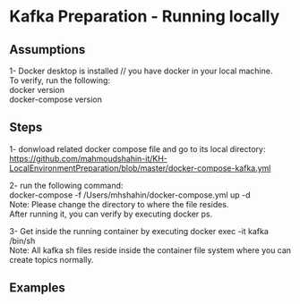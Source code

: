 # Kafka Preparation - Running locally




## Assumptions 
1- Docker desktop is installed // you have docker in your local machine.  
To verify, run the following:  
docker version  
docker-compose version   




## Steps
1- donwload related docker compose file and go to its local directory:  
https://github.com/mahmoudshahin-it/KH-LocalEnvironmentPreparation/blob/master/docker-compose-kafka.yml  

2- run the following command:  
docker-compose -f /Users/mhshahin/docker-compose.yml up -d  
Note: Please change the directory to where the file resides.  
After running it, you can verify by executing docker ps.  

3- Get inside the running container by executing docker exec -it kafka /bin/sh  
Note: All kafka sh files reside inside the container file system where you can create topics normally.


## Examples 
